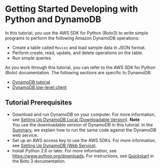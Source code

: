# Getting Started Developing with Python and DynamoDB<a name="GettingStarted.Python"></a>

In this tutorial, you use the AWS SDK for Python \(Boto3\) to write simple programs to perform the following Amazon DynamoDB operations:
+ Create a table called `Movies` and load sample data in JSON format\.
+ Perform create, read, update, and delete operations on the table\.
+ Run simple queries\.

As you work through this tutorial, you can refer to the AWS SDK for Python \(Boto\) documentation\. The following sections are specific to DynamoDB:
+ [DynamoDB tutorial](http://boto3.amazonaws.com/v1/documentation/api/latest/guide/dynamodb.html)
+ [DynamoDB low\-level client](http://boto3.amazonaws.com/v1/documentation/api/latest/reference/services/dynamodb.html)

## Tutorial Prerequisites<a name="GettingStarted.Python.Steps"></a>
+ Download and run DynamoDB on your computer\. For more information, see [Setting Up DynamoDB Local \(Downloadable Version\)](DynamoDBLocal.md)\. 
**Note**  
You use the downloadable version of DynamoDB in this tutorial\. In the [Summary](GettingStarted.Python.Summary.md), we explain how to run the same code against the DynamoDB web service\.
+ Set up an AWS access key to use the AWS SDKs\. For more information, see [Setting Up DynamoDB \(Web Service\)](SettingUp.DynamoWebService.md)\. 
+ Install Python 2\.6 or later\. For more information, see [https://www\.python\.org/downloads](https://www.python.org/downloads/)\. For instructions, see [Quickstart](http://boto3.amazonaws.com/v1/documentation/api/latest/guide/quickstart.html) in the Boto 3 documentation\.